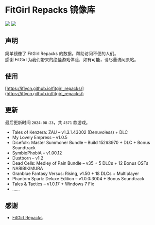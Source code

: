 ﻿# FitGirl Repacks 镜像库
![](https://img.shields.io/badge/ci-passing-brightgreen.svg?logo=github)
![](https://img.shields.io/badge/license-MIT-brightgreen.svg)

## 声明
简单镜像了 FitGirl Repacks 的数据，帮助访问不便的人们。  
感谢 FitGirl 为我们带来的绝佳游戏体验，如有可能，请尽量访问原站。

## 使用
[https://iflycn.github.io/fitgirl_repacks/](https://iflycn.github.io/fitgirl_repacks/)

## 更新
最后更新时间 `2024-08-23`，共 `4571` 款游戏。
- Tales of Kenzera: ZAU – v1.3.1.43002 (Denuvoless) + DLC
- My Lovely Empress – v1.0.5
- Dicefolk: Master Summoner Bundle – Build 15263970 + DLC + Bonus Soundtrack
- SymbioPhobiA – v1.00.12
- Dustborn – v1.2
- Dead Cells: Medley of Pain Bundle – v35 + 5 DLCs + 12 Bonus OSTs
- NARIBIKIMURA
- Granblue Fantasy Versus: Rising, v1.50 + 18 DLCs + Multiplayer
- Phantom Spark: Deluxe Edition – v1.0.0:3004 + Bonus Soundtrack
- Tales & Tactics – v1.0.17 + Windows 7 Fix
- ……

## 感谢
- [FitGirl Repacks](https://fitgirl-repacks.site/)
